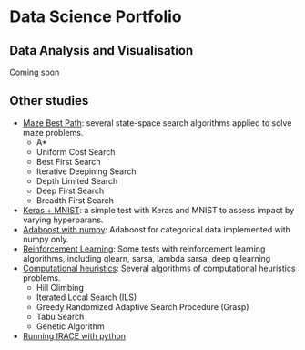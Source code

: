 # Data Science Portfolio

## Data Analysis and Visualisation
Coming soon

## Other studies

* [Maze Best Path](https://github.com/SergioSJS/maze-best-path): several state-space search algorithms applied to solve maze problems.    
    * A*
    * Uniform Cost Search
    * Best First Search
    * Iterative Deepining Search
    * Depth Limited Search
    * Deep First Search
    * Breadth First Search
* [Keras + MNIST](https://github.com/SergioSJS/keras-nn-mnist): a simple test with Keras and MNIST to assess impact by varying hyperparans.
* [Adaboost with numpy](https://github.com/SergioSJS/adaboost-python): Adaboost for categorical data implemented with numpy only.
* [Reinforcement Learning](https://github.com/SergioSJS/reinforcement-learning): Some tests with reinforcement learning algorithms, including qlearn, sarsa, lambda sarsa, deep q learning
* [Computational heuristics](https://github.com/SergioSJS/heuristics): Several algorithms of computational heuristics problems.
    * Hill Climbing
    * Iterated Local Search (ILS)
    * Greedy Randomized Adaptive Search Procedure (Grasp)
    * Tabu Search
    * Genetic Algorithm
* [Running IRACE with python](https://github.com/SergioSJS/python-irace)

